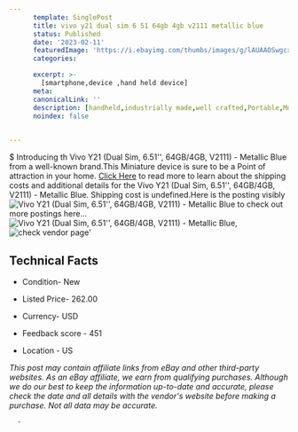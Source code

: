 ```yaml
---
      template: SinglePost
      title: vivo y21 dual sim 6 51 64gb 4gb v2111 metallic blue
      status: Published
      date: '2023-02-11'
      featuredImage: 'https://i.ebayimg.com/thumbs/images/g/lAUAAOSwgcxj1R0W/s-l225.jpg'
      categories: 

      excerpt: >-
        [smartphone,device ,hand held device]
      meta:
      canonicalLink: ''
      description: [handheld,industrially made,well crafted,Portable,Mobile,Compact,Convenient,Lightweight,Maneuverable,Man-portable,Miniature,Carriable,Hand-held,Light,Holdable,Transportable,Mobile device,Pocket-sized,On-the-go,Wireless,Cordless,Compact size,Convenient size, smartphone,device ,hand held device]
      noindex: false
      

---
```

$
      Introducing th Vivo Y21 (Dual Sim, 6.51'', 64GB/4GB, V2111) - Metallic Blue from a well-known brand.This Miniature device  is sure to be a Point of attraction  in your home. [Click Here](https://www.ebay.com/itm/334721319899?hash=item4deef203db%3Ag%3AlAUAAOSwgcxj1R0W&mkevt=1&mkcid=1&mkrid=711-53200-19255-0&campid=%253CePNCampaignId%253E&customid=%253CreferenceId%253E&toolid=10049) to read more to learn about the shipping costs and additional details for the Vivo Y21 (Dual Sim, 6.51'', 64GB/4GB, V2111) - Metallic Blue. Shipping cost is undefined.Here is the posting visibly ![Vivo Y21 (Dual Sim, 6.51'', 64GB/4GB, V2111) - Metallic Blue](https://i.ebayimg.com/thumbs/images/g/lAUAAOSwgcxj1R0W/s-l225.jpg) to check out more postings here... ![Vivo Y21 (Dual Sim, 6.51'', 64GB/4GB, V2111) - Metallic Blue](https://i.ebayimg.com/images/g/lAUAAOSwgcxj1R0W/s-l500.jpg), ![check vendor page](https://origin-galleryplus.ebayimg.com/ws/web/334721319899_2_0_1/225x225.jpg,https://origin-galleryplus.ebayimg.com/ws/web/334721319899_3_0_1/225x225.jpg,https://origin-galleryplus.ebayimg.com/ws/web/334721319899_4_0_1/225x225.jpg,https://origin-galleryplus.ebayimg.com/ws/web/334721319899_5_0_1/225x225.jpg)'

      

 ## Technical Facts 



     
      

 - Condition- New 


      

 - Listed Price- 262.00 


      

 - Currency- USD 


      

 - Feedback score - 451 


      

 - Location - US 


      
      

 *_This post may contain affiliate links from eBay and other third-party websites. As an eBay affiliate, we earn from qualifying purchases. Although we do our best to keep the information up-to-date and accurate, please check the date and all details with the vendor's website before making a purchase. Not all data may be accurate._*




      -
